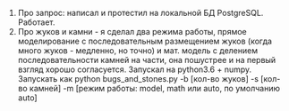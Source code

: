 1. Про запрос: написал и протестил на локальной БД PostgreSQL. Работает.
2. Про жуков и камни - я сделал два режима работы, прямое моделирование с последовательным размещением жуков (когда много жуков - медленно, но точно) и мат. модель с делением последовательности камней на части, она пошустрее и на первый взгляд хорошо согласуется. Запускал на python3.6 + numpy. Запускать как python bugs_and_stones.py -b [кол-во жуков] -s [кол-во камней] -m [режим работы: model, math или auto, по умолчанию auto]
